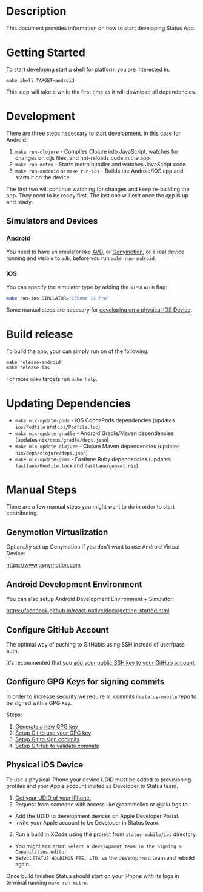 # Description

This document provides information on how to start developing Status App.

# Getting Started

To start developing start a shell for platform you are interested in.
```
make shell TARGET=android
```
This step will take a while the first time as it will download all dependencies.

# Development

There are three steps necessary to start development, in this case for Android:

1. `make run-clojure` - Compiles Clojure into JavaScript, watches for changes on cljs files, and hot-reloads code in the app.
2. `make run-metro` - Starts metro bundler and watches JavaScript code.
3. `make run-android` or `make run-ios` - Builds the Android/iOS app and starts it on the device.

The first two will continue watching for changes and keep re-building the app. They need to be ready first.
The last one will exit once the app is up and ready.

## Simulators and Devices
### Android

You need to have an emulator like [AVD](https://developer.android.com/studio/run/emulator), or [Genymotion](#genymotion-virtualization), or a real device running and visible to `adb`, before you run `make run-android`.

### iOS

You can specify the simulator type by adding the `SIMULATOR` flag:
```sh
make run-ios SIMULATOR="iPhone 11 Pro"
```
Some manual steps are necesary for [developing on a physical iOS Device](#physical-ios-device).

# Build release

To build the app, your can simply run on of the following:
```
make release-android
make release-ios
```

For more `make` targets run `make help`.

# Updating Dependencies

* `make nix-update-pods` - iOS CocoaPods dependencies (updates `ios/Podfile` and `ios/Podfile.loc`)
* `make nix-update-gradle` - Android Gradle/Maven dependencies (updates `nix/deps/gradle/deps.json`)
* `make nix-update-clojure` - Clojure Maven dependencies (updates `nix/deps/clojure/deps.json`)
* `make nix-update-gems` - Fastlane Ruby dependencies (updates `fastlane/Gemfile.lock` and `fastlane/gemset.nix`)

# Manual Steps

There are a few manual steps you might want to do in order to start contributing.

## Genymotion Virtualization

Optionally set up Genymotion if you don't want to use Android Virtual Device:

https://www.genymotion.com

## Android Development Environment

You can also setup Android Development Environment + Simulator:

https://facebook.github.io/react-native/docs/getting-started.html

## Configure GitHub Account

The optimal way of pushing to GitHubis using SSH instead of user/pass auth.

It's recommented that you [add your public SSH key to your GitHub account](https://help.github.com/en/github/authenticating-to-github/adding-a-new-ssh-key-to-your-github-account).

## Configure GPG Keys for signing commits

In order to increase security we require all commits in `status-mobile` repo to be signed with a GPG key.

Steps:
1. [Generate a new GPG key](https://help.github.com/en/github/authenticating-to-github/generating-a-new-gpg-key)
2. [Setup Git to use your GPG key](https://help.github.com/en/github/authenticating-to-github/telling-git-about-your-signing-key)
3. [Setup Git to sign commits](https://help.github.com/en/github/authenticating-to-github/signing-commits)
4. [Setup GitHub to validate commits](https://help.github.com/en/github/authenticating-to-github/adding-a-new-gpg-key-to-your-github-account)

## Physical iOS Device

To use a physical iPhone your device UDID must be added to provisioning profiles and your Apple account invited as Developer to Status team.

1. [Get your UDID of your iPhone.](https://www.extentia.com/post/finding-the-udid-of-an-ios-device)
2. Request from someone with access like @cammellos or @jakubgs to
  - Add the UDID to development devices on Apple Developer Portal.
  - Invite your Apple account to be Developer in Status team.
3. Run a build in XCode using the project from `status-mobile/ios` directory.
  - You might see error: `Select a development team in the Signing & Capabilities editor`
  - Select `STATUS HOLDINGS PTE. LTD.` as the development team and rebuild again.

Once build finishes Status should start on your iPhone with its logs in terminal running `make run-metro`.
